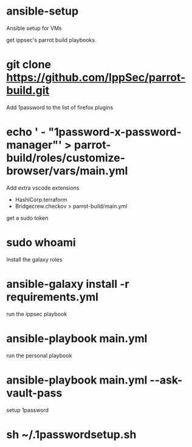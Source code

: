 # ansible-setup
Ansible setup for VMs

get ippsec's parrot build playbooks

# git clone https://github.com/IppSec/parrot-build.git

Add 1password to the list of firefox plugins
# echo '  - "1password-x-password-manager"' > parrot-build/roles/customize-browser/vars/main.yml

Add extra vscode extensions
- HashiCorp.terraform
- Bridgecrew.checkov > parrot-build/main.yml

get a sudo token
# sudo whoami

Install the galaxy roles
# ansible-galaxy install -r requirements.yml

run the ippsec playbook
# ansible-playbook main.yml

run the personal playbook
# ansible-playbook main.yml --ask-vault-pass

setup 1password
# sh ~/.1passwordsetup.sh